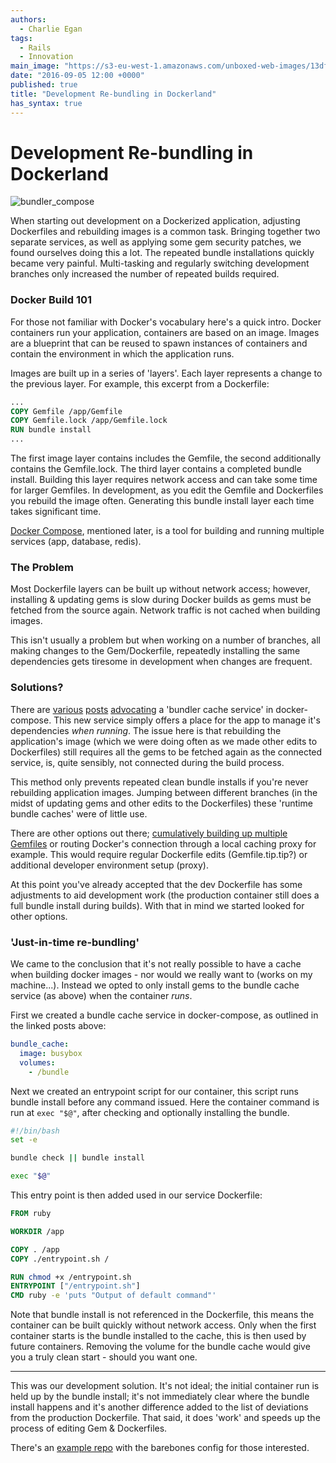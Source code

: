 ```yaml
---
authors:
  - Charlie Egan
tags: 
  - Rails
  - Innovation
main_image: "https://s3-eu-west-1.amazonaws.com/unboxed-web-images/13dfea34ebf49dbde3d037c6a2edef33.jpg"
date: "2016-09-05 12:00 +0000"
published: true
title: "Development Re-bundling in Dockerland"
has_syntax: true
---
```


# Development Re-bundling in Dockerland

![bundler_compose](https://s3-eu-west-1.amazonaws.com/unboxed-web-images/13dfea34ebf49dbde3d037c6a2edef33.jpg)

When starting out development on a Dockerized application, adjusting Dockerfiles and rebuilding images is a common task. Bringing together two separate services, as well as applying some gem security patches, we found ourselves doing this a lot. The repeated bundle installations quickly became very painful. Multi-tasking and regularly switching development branches only increased the number of repeated builds required.

### Docker Build 101

For those not familiar with Docker's vocabulary here's a quick intro. Docker containers run your application, containers are based on an image. Images are a blueprint that can be reused to spawn instances of containers and contain the environment in which the application runs.

Images are built up in a series of 'layers'. Each layer represents a change to the previous layer. For example, this excerpt from a Dockerfile:

```dockerfile
...
COPY Gemfile /app/Gemfile
COPY Gemfile.lock /app/Gemfile.lock
RUN bundle install
...
```

The first image layer contains includes the Gemfile, the second additionally contains the Gemfile.lock. The third layer contains a completed bundle install. Building this layer requires network access and can take some time for larger Gemfiles. In development, as you edit the Gemfile and Dockerfiles you rebuild the image often. Generating this bundle install layer each time takes significant time.

[Docker Compose](https://docs.docker.com/compose/compose-file/), mentioned later, is a tool for building and running multiple services (app, database, redis).

### The Problem
Most Dockerfile layers can be built up without network access; however, installing & updating gems is slow during Docker builds as gems must be fetched from the source again. Network traffic is not cached when building images.

This isn't usually a problem but when working on a number of branches, all making changes to the Gem/Dockerfile, repeatedly installing the same dependencies gets tiresome in development when changes are frequent.

### Solutions?

There are [various](https://medium.com/@fbzga/how-to-cache-bundle-install-with-docker-7bed453a5800#.g4id0no96) [posts](http://bradgessler.com/articles/docker-bundler/) [advocating](https://cookieshq.co.uk/posts/common-problems-when-starting-with-docker-and-rails/) a 'bundler cache service' in docker-compose. This new service simply offers a place for the app to manage it's dependencies _when running_. The issue here is that rebuilding the application's image (which we were doing often as we made other edits to Dockerfiles) still requires all the gems to be fetched again as the connected service, is, quite sensibly, not connected during the build process.

This method only prevents repeated clean bundle installs if you're never rebuilding application images. Jumping between different branches (in the midst of updating gems and other edits to the Dockerfiles) these 'runtime bundle caches' were of little use.

There are other options out there; [cumulatively building up multiple Gemfiles](https://github.com/cpuguy83/docker-rails-dev-demo/blob/master/Dockerfile#L17) or routing Docker's connection through a local caching proxy for example. This would require regular Dockerfile edits (Gemfile.tip.tip?) or additional developer environment setup (proxy).

At this point you've already accepted that the dev Dockerfile has some adjustments to aid development work (the production container still does a full bundle install during builds). With that in mind we started looked for other options.


### 'Just-in-time re-bundling'
We came to the conclusion that it's not really possible to have a cache when building docker images - nor would we really want to (works on my machine...). Instead we opted to only install gems to the bundle cache service (as above) when the container _runs_.

First we created a bundle cache service in docker-compose, as outlined in the linked posts above:

```yml
bundle_cache:
  image: busybox
  volumes:
    - /bundle
```

Next we created an entrypoint script for our container, this script runs bundle install before any command issued. Here the container command is run at `exec "$@"`, after checking and optionally installing the bundle.

```bash
#!/bin/bash
set -e

bundle check || bundle install

exec "$@"
```

This entry point is then added used in our service Dockerfile:

```dockerfile
FROM ruby

WORKDIR /app

COPY . /app
COPY ./entrypoint.sh /

RUN chmod +x /entrypoint.sh
ENTRYPOINT ["/entrypoint.sh"]
CMD ruby -e 'puts "Output of default command"'
```

Note that bundle install is not referenced in the Dockerfile, this means the container can be built quickly without network access. Only when the first container starts is the bundle installed to the cache, this is then used by future containers. Removing the volume for the bundle cache would give you a truly clean start - should you want one.

***

This was our development solution. It's not ideal; the initial container run is held up by the bundle install; it's not immediately clear where the bundle install happens and it's another difference added to the list of deviations from the production Dockerfile. That said, it does 'work' and speeds up the process of editing Gem & Dockerfiles.

There's an [example repo](https://github.com/charlieegan3/docker-bundler-caching) with the barebones config for those interested. 

